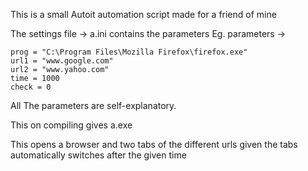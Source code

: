 This is a small Autoit automation script made for a friend of mine


The settings file ->
	a.ini
			contains the parameters
	Eg. parameters ->

	prog = "C:\Program Files\Mozilla Firefox\firefox.exe"
	url1 = "www.google.com"
	url2 = "www.yahoo.com"
	time = 1000
	check = 0

All The parameters are self-explanatory.

This on compiling gives a.exe

This opens a browser and two tabs of the different urls given
the tabs automatically switches after the given time


